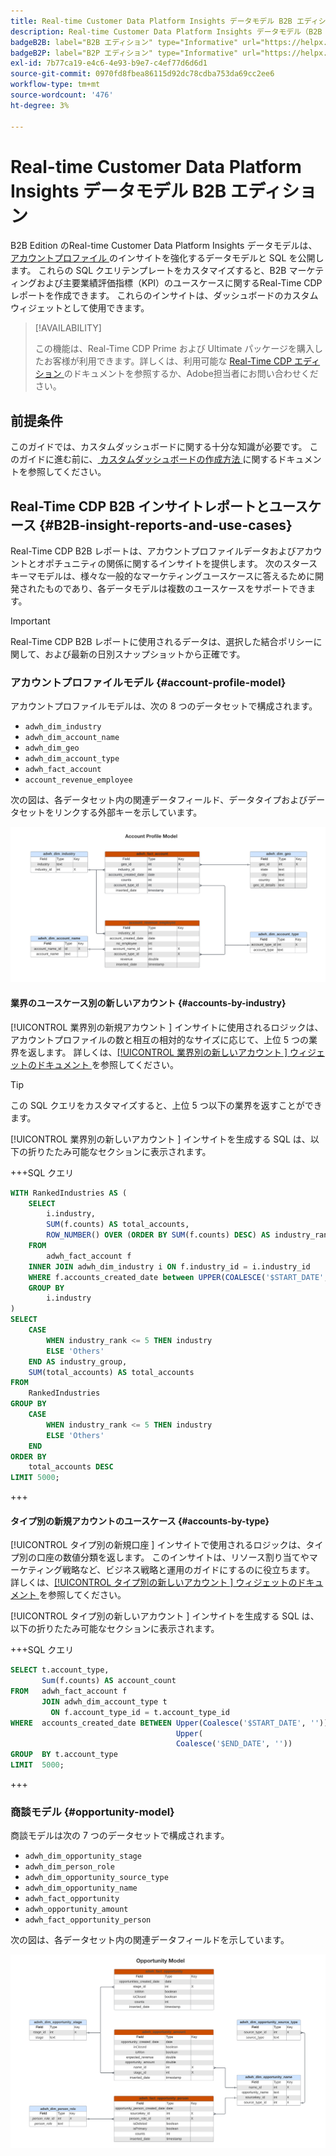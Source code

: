 ```yaml
---
title: Real-time Customer Data Platform Insights データモデル B2B エディション
description: Real-time Customer Data Platform Insights データモデル（B2B Edition）で SQL クエリを使用して、マーケティングおよび KPI のユースケースに合わせて独自のReal-Time CDP レポートをカスタマイズする方法を説明します。
badgeB2B: label="B2B エディション" type="Informative" url="https://helpx.adobe.com/legal/product-descriptions/real-time-customer-data-platform-b2b-edition-prime-and-ultimate-packages.html newtab=true"
badgeB2P: label="B2P エディション" type="Informative" url="https://helpx.adobe.com/legal/product-descriptions/real-time-customer-data-platform-b2p-edition-prime-and-ultimate-packages.html newtab=true"
exl-id: 7b77ca19-e4c6-4e93-b9e7-c4ef77d6d6d1
source-git-commit: 0970fd8fbea86115d92dc78cdba753da69cc2ee6
workflow-type: tm+mt
source-wordcount: '476'
ht-degree: 3%

---
```


# Real-time Customer Data Platform Insights データモデル B2B エディション

B2B Edition のReal-time Customer Data Platform Insights データモデルは、[ アカウントプロファイル ](https://experienceleague.adobe.com/en/docs/experience-platform/rtcdp/account/account-profile-overview) のインサイトを強化するデータモデルと SQL を公開します。 これらの SQL クエリテンプレートをカスタマイズすると、B2B マーケティングおよび主要業績評価指標（KPI）のユースケースに関するReal-Time CDP レポートを作成できます。 これらのインサイトは、ダッシュボードのカスタムウィジェットとして使用できます。

>[!AVAILABILITY]
>
>この機能は、Real-Time CDP Prime および Ultimate パッケージを購入したお客様が利用できます。詳しくは、利用可能な [Real-Time CDP エディション ](../../rtcdp/overview.md#rtcdp-editions) のドキュメントを参照するか、Adobe担当者にお問い合わせください。

<!-- 
See the query accelerated store reporting insights documentation to learn [how to build a reporting insights data model through Query Service for use with accelerated store data and user-defined dashboards](../../query-service/data-distiller/sql-insights/reporting-insights-data-model.md).
 -->

## 前提条件

このガイドでは、カスタムダッシュボードに関する十分な知識が必要です。 このガイドに進む前に、[ カスタムダッシュボードの作成方法 ](../user-defined-dashboards.md) に関するドキュメントを参照してください。

## Real-Time CDP B2B インサイトレポートとユースケース {#B2B-insight-reports-and-use-cases}

Real-Time CDP B2B レポートは、アカウントプロファイルデータおよびアカウントとオポチュニティの関係に関するインサイトを提供します。 次のスタースキーマモデルは、様々な一般的なマーケティングユースケースに答えるために開発されたものであり、各データモデルは複数のユースケースをサポートできます。

>[!IMPORTANT]
>
>Real-Time CDP B2B レポートに使用されるデータは、選択した結合ポリシーに関して、および最新の日別スナップショットから正確です。

### アカウントプロファイルモデル {#account-profile-model}

アカウントプロファイルモデルは、次の 8 つのデータセットで構成されます。

- `adwh_dim_industry`
- `adwh_dim_account_name`
- `adwh_dim_geo`
- `adwh_dim_account_type`
- `adwh_fact_account`
- `account_revenue_employee`

次の図は、各データセット内の関連データフィールド、データタイプおよびデータセットをリンクする外部キーを示しています。

![ アカウントプロファイルモデルのエンティティ関係図。](../images/data-models/account-profile-model.png)

#### 業界のユースケース別の新しいアカウント {#accounts-by-industry}

[!UICONTROL  業界別の新規アカウント ] インサイトに使用されるロジックは、アカウントプロファイルの数と相互の相対的なサイズに応じて、上位 5 つの業界を返します。 詳しくは、[[!UICONTROL  業界別の新しいアカウント ] ウィジェットのドキュメント ](../guides/account-profiles.md#accounts-by-industry) を参照してください。

>[!TIP]
>
>この SQL クエリをカスタマイズすると、上位 5 つ以下の業界を返すことができます。

[!UICONTROL  業界別の新しいアカウント ] インサイトを生成する SQL は、以下の折りたたみ可能なセクションに表示されます。

+++SQL クエリ

```sql
WITH RankedIndustries AS (
    SELECT
        i.industry,
        SUM(f.counts) AS total_accounts,
        ROW_NUMBER() OVER (ORDER BY SUM(f.counts) DESC) AS industry_rank
    FROM
        adwh_fact_account f
    INNER JOIN adwh_dim_industry i ON f.industry_id = i.industry_id
    WHERE f.accounts_created_date between UPPER(COALESCE('$START_DATE', '')) and UPPER(COALESCE('$END_DATE', ''))
    GROUP BY
        i.industry
)
SELECT
    CASE
        WHEN industry_rank <= 5 THEN industry
        ELSE 'Others'
    END AS industry_group,
    SUM(total_accounts) AS total_accounts
FROM
    RankedIndustries
GROUP BY
    CASE
        WHEN industry_rank <= 5 THEN industry
        ELSE 'Others'
    END
ORDER BY
    total_accounts DESC
LIMIT 5000;
```

+++

#### タイプ別の新規アカウントのユースケース {#accounts-by-type}

[!UICONTROL  タイプ別の新規口座 ] インサイトで使用されるロジックは、タイプ別の口座の数値分類を返します。 このインサイトは、リソース割り当てやマーケティング戦略など、ビジネス戦略と運用のガイドにするのに役立ちます。 詳しくは、[[!UICONTROL  タイプ別の新しいアカウント ] ウィジェットのドキュメント ](../guides/account-profiles.md#accounts-by-type) を参照してください。

[!UICONTROL  タイプ別の新しいアカウント ] インサイトを生成する SQL は、以下の折りたたみ可能なセクションに表示されます。

+++SQL クエリ

```sql
SELECT t.account_type,
       Sum(f.counts) AS account_count
FROM   adwh_fact_account f
       JOIN adwh_dim_account_type t
         ON f.account_type_id = t.account_type_id
WHERE  accounts_created_date BETWEEN Upper(Coalesce('$START_DATE', '')) AND
                                     Upper(
                                     Coalesce('$END_DATE', ''))
GROUP  BY t.account_type
LIMIT  5000; 
```

+++

### 商談モデル {#opportunity-model}

商談モデルは次の 7 つのデータセットで構成されます。

- `adwh_dim_opportunity_stage`
- `adwh_dim_person_role`
- `adwh_dim_opportunity_source_type`
- `adwh_dim_opportunity_name`
- `adwh_fact_opportunity`
- `adwh_opportunity_amount`
- `adwh_fact_opportunity_person`

次の図は、各データセット内の関連データフィールドを示しています。

![ 商談モデルのエンティティ関係図。](../images/data-models/opportunity-model.png)
